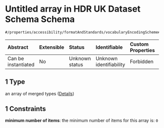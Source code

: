 # Untitled array in HDR UK Dataset Schema Schema

```txt
#/properties/accessibility/formatAndStandards/vocabularyEncodingScheme#/definitions/formatAndStandards/properties/vocabularyEncodingScheme/anyOf/1
```



| Abstract            | Extensible | Status         | Identifiable            | Custom Properties | Additional Properties | Access Restrictions | Defined In                                                                                        |
| :------------------ | :--------- | :------------- | :---------------------- | :---------------- | :-------------------- | :------------------ | :------------------------------------------------------------------------------------------------ |
| Can be instantiated | No         | Unknown status | Unknown identifiability | Forbidden         | Allowed               | none                | [dataset.schema.json*](../../../schema/dataset/latest/dataset.schema.json "open original schema") |

## 1 Type

an array of merged types ([Details](dataset-definitions-formatandstandards-properties-controlled-vocabulary-anyof-1-items.md))

## 1 Constraints

**minimum number of items**: the minimum number of items for this array is: `0`
